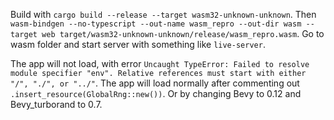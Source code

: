 Build with `cargo build --release --target wasm32-unknown-unknown`.
Then `wasm-bindgen --no-typescript --out-name wasm_repro --out-dir wasm --target web target/wasm32-unknown-unknown/release/wasm_repro.wasm`.
Go to wasm folder and start server with something like `live-server`.

The app will not load, with error `Uncaught TypeError: Failed to resolve module specifier "env". Relative references must start with either "/", "./", or "../"`.
The app will load normally after commenting out `.insert_resource(GlobalRng::new())`.
Or by changing Bevy to 0.12 and Bevy_turborand to 0.7.
